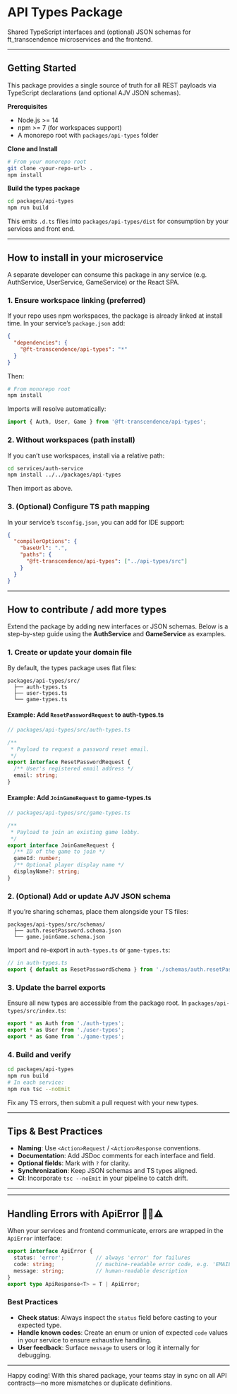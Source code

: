 # API Types Package

Shared TypeScript interfaces and (optional) JSON schemas for ft\_transcendence microservices and the frontend.

---

## Getting Started

This package provides a single source of truth for all REST payloads via TypeScript declarations (and optional AJV JSON schemas).

**Prerequisites**

* Node.js >= 14
* npm >= 7 (for workspaces support)
* A monorepo root with `packages/api-types` folder

**Clone and Install**

```bash
# From your monorepo root
git clone <your-repo-url> .
npm install
```

**Build the types package**

```bash
cd packages/api-types
npm run build
```

This emits `.d.ts` files into `packages/api-types/dist` for consumption by your services and front end.

---

## How to install in your microservice

A separate developer can consume this package in any service (e.g. AuthService, UserService, GameService) or the React SPA.

### 1. Ensure workspace linking (preferred)

If your repo uses npm workspaces, the package is already linked at install time. In your service’s `package.json` add:

```json
{
  "dependencies": {
    "@ft-transcendence/api-types": "*"
  }
}
```

Then:

```bash
# From monorepo root
npm install
```

Imports will resolve automatically:

```ts
import { Auth, User, Game } from '@ft-transcendence/api-types';
```

### 2. Without workspaces (path install)

If you can’t use workspaces, install via a relative path:

```bash
cd services/auth-service
npm install ../../packages/api-types
```

Then import as above.

### 3. (Optional) Configure TS path mapping

In your service’s `tsconfig.json`, you can add for IDE support:

```json
{
  "compilerOptions": {
    "baseUrl": ".",
    "paths": {
      "@ft-transcendence/api-types": ["../api-types/src"]
    }
  }
}
```

---

## How to contribute / add more types

Extend the package by adding new interfaces or JSON schemas. Below is a step-by-step guide using the **AuthService** and **GameService** as examples.

### 1. Create or update your domain file

By default, the types package uses flat files:

```
packages/api-types/src/
  ├── auth-types.ts
  ├── user-types.ts
  └── game-types.ts
```

#### Example: Add `ResetPasswordRequest` to **auth-types.ts**

```ts
// packages/api-types/src/auth-types.ts

/**
 * Payload to request a password reset email.
 */
export interface ResetPasswordRequest {
  /** User's registered email address */
  email: string;
}
```

#### Example: Add `JoinGameRequest` to **game-types.ts**

```ts
// packages/api-types/src/game-types.ts

/**
 * Payload to join an existing game lobby.
 */
export interface JoinGameRequest {
  /** ID of the game to join */
  gameId: number;
  /** Optional player display name */
  displayName?: string;
}
```

### 2. (Optional) Add or update AJV JSON schema

If you’re sharing schemas, place them alongside your TS files:

```
packages/api-types/src/schemas/
  ├── auth.resetPassword.schema.json
  └── game.joinGame.schema.json
```

Import and re-export in `auth-types.ts` or `game-types.ts`:

```ts
// in auth-types.ts
export { default as ResetPasswordSchema } from './schemas/auth.resetPassword.schema.json';
```

### 3. Update the barrel exports

Ensure all new types are accessible from the package root. In `packages/api-types/src/index.ts`:

```ts
export * as Auth from './auth-types';
export * as User from './user-types';
export * as Game from './game-types';
```

### 4. Build and verify

```bash
cd packages/api-types
npm run build
# In each service:
npm run tsc --noEmit
```

Fix any TS errors, then submit a pull request with your new types.

---

## Tips & Best Practices

* **Naming**: Use `<Action>Request` / `<Action>Response` conventions.
* **Documentation**: Add JSDoc comments for each interface and field.
* **Optional fields**: Mark with `?` for clarity.
* **Synchronization**: Keep JSON schemas and TS types aligned.
* **CI**: Incorporate `tsc --noEmit` in your pipeline to catch drift.

---

---

## Handling Errors with ApiError 🛑🚨⚠️

When your services and frontend communicate, errors are wrapped in the `ApiError` interface:

```ts
export interface ApiError {
  status: 'error';          // always 'error' for failures
  code: string;             // machine-readable error code, e.g. 'EMAIL_EXISTS'
  message: string;          // human-readable description
}
export type ApiResponse<T> = T | ApiError;
```

### Best Practices

* **Check status**: Always inspect the `status` field before casting to your expected type.
* **Handle known codes**: Create an enum or union of expected `code` values in your service to ensure exhaustive handling.
* **User feedback**: Surface `message` to users or log it internally for debugging.

---

Happy coding! With this shared package, your teams stay in sync on all API contracts—no more mismatches or duplicate definitions.
